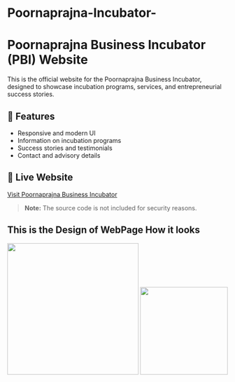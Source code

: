# Poornaprajna-Incubator-

# Poornaprajna Business Incubator (PBI) Website  

This is the official website for the Poornaprajna Business Incubator, designed to showcase incubation programs, services, and entrepreneurial success stories.  

## 🌟 Features  
- Responsive and modern UI  
- Information on incubation programs  
- Success stories and testimonials  
- Contact and advisory details  

## 🚀 Live Website  
[Visit Poornaprajna Business Incubator](https://poornaprajnaincubator.in/)  

> **Note:** The source code is not included for security reasons.

## This is the Design of WebPage How it looks

<img src="https://github.com/user-attachments/assets/aa9e26a6-fe04-4b96-be76-8f1017748e0a" width="300">
<img src="https://github.com/user-attachments/assets/0a8a41f0-0290-4c46-a4a1-bb119335c9c0" width="200">


